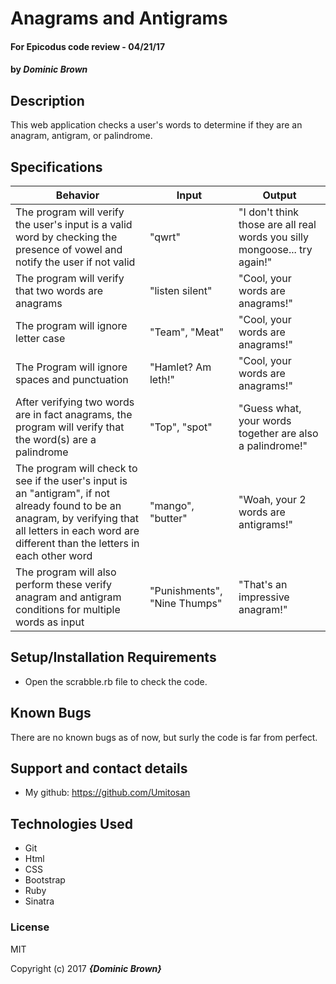 # Anagrams and Antigrams

#### For Epicodus code review -  04/21/17

#### by **_Dominic Brown_**

## Description

This web application checks a user's words to determine if they are an anagram, antigram, or palindrome.

## Specifications

| Behavior | Input | Output |
|----------|-------|--------|
| The program will verify the user's input is a valid word by checking the presence of vowel and notify the user if not valid | "qwrt" | "I don't think those are all real words you silly mongoose... try again!" |
| The program will verify that two words are anagrams  | "listen silent" | "Cool, your words are anagrams!" |
| The program will ignore letter case | "Team", "Meat" | "Cool, your words are anagrams!" |
| The Program will ignore spaces and punctuation | "Hamlet? Am leth!" | "Cool, your words are anagrams!" |
| After verifying two words are in fact anagrams, the program will verify that the word(s) are a palindrome | "Top", "spot" | "Guess what, your words together are also a palindrome!" |
| The program will check to see if the user's input is an "antigram", if not already found to be an anagram, by verifying that all letters in each word are different than the letters in each other word | "mango", "butter" | "Woah, your 2 words are antigrams!" |
| The program will also perform these verify anagram and antigram conditions for multiple words as input | "Punishments", "Nine Thumps" | "That's an impressive anagram!" |

## Setup/Installation Requirements

* Open the scrabble.rb file to check the code.

## Known Bugs

There are no known bugs as of now, but surly the code is far from perfect.

## Support and contact details

* My github: https://github.com/Umitosan

## Technologies Used
* Git
* Html
* CSS
* Bootstrap
* Ruby
* Sinatra

### License

MIT

Copyright (c) 2017 **_{Dominic Brown}_**
